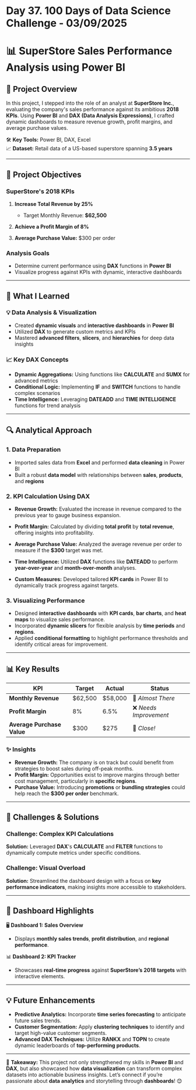 # Day 37. 100 Days of Data Science Challenge - 03/09/2025
# 📊 SuperStore Sales Performance Analysis using Power BI  

## 🚀 Project Overview  

In this project, I stepped into the role of an analyst at **SuperStore Inc.**, evaluating the company's sales performance against its ambitious **2018 KPIs**. Using **Power BI** and **DAX (Data Analysis Expressions)**, I crafted dynamic dashboards to measure revenue growth, profit margins, and average purchase values.  

🛠️ **Key Tools:** Power BI, DAX, Excel  
📈 **Dataset:** Retail data of a US-based superstore spanning **3.5 years**  

---

## 🎯 Project Objectives  

### SuperStore's 2018 KPIs  

1. **Increase Total Revenue by 25%**  
   - Target Monthly Revenue: **$62,500**  

2. **Achieve a Profit Margin of 8%**  

3. **Average Purchase Value:** $300 per order  

### Analysis Goals  

- Determine current performance using **DAX** functions in **Power BI**  
- Visualize progress against KPIs with dynamic, interactive dashboards  

---

## 🧠 What I Learned  

### 💡 **Data Analysis & Visualization**  
- Created **dynamic visuals** and **interactive dashboards** in **Power BI**  
- Utilized **DAX** to generate custom metrics and KPIs  
- Mastered **advanced filters**, **slicers**, and **hierarchies** for deep data insights  

### 📈 **Key DAX Concepts**  

- **Dynamic Aggregations:** Using functions like **CALCULATE** and **SUMX** for advanced metrics  
- **Conditional Logic:** Implementing **IF** and **SWITCH** functions to handle complex scenarios  
- **Time Intelligence:** Leveraging **DATEADD** and **TIME INTELLIGENCE** functions for trend analysis  

---

## 🔍 Analytical Approach  

### 1. **Data Preparation**  

- Imported sales data from **Excel** and performed **data cleaning** in Power BI  
- Built a robust **data model** with relationships between **sales**, **products**, and **regions**  

### 2. **KPI Calculation Using DAX**  

- **Revenue Growth:** Evaluated the increase in revenue compared to the previous year to gauge business expansion.  

- **Profit Margin:** Calculated by dividing **total profit** by **total revenue**, offering insights into profitability.  

- **Average Purchase Value:** Analyzed the average revenue per order to measure if the **$300** target was met.  

- **Time Intelligence:** Utilized **DAX** functions like **DATEADD** to perform **year-over-year** and **month-over-month** analyses.  

- **Custom Measures:** Developed tailored **KPI cards** in Power BI to dynamically track progress against targets.  

### 3. **Visualizing Performance**  

- Designed **interactive dashboards** with **KPI cards**, **bar charts**, and **heat maps** to visualize sales performance.  
- Incorporated **dynamic slicers** for flexible analysis by **time periods** and **regions**.  
- Applied **conditional formatting** to highlight performance thresholds and identify critical areas for improvement.  

---

## 📊 Key Results  

| **KPI**                     | **Target**   | **Actual**  | **Status**         |  
|-----------------------------|--------------|-------------|--------------------|  
| **Monthly Revenue**         | $62,500      | $58,000     | 🚧 *Almost There*  |  
| **Profit Margin**           | 8%           | 6.5%        | ❌ *Needs Improvement*  |  
| **Average Purchase Value**  | $300         | $275        | 🚧 *Close!*        |  

### ✨ Insights  

- **Revenue Growth:** The company is on track but could benefit from strategies to boost sales during off-peak months.  
- **Profit Margin:** Opportunities exist to improve margins through better cost management, particularly in **specific regions**.  
- **Purchase Value:** Introducing **promotions** or **bundling strategies** could help reach the **$300 per order** benchmark.  

---

## 🚧 Challenges & Solutions  

### Challenge: **Complex KPI Calculations**  

**Solution:** Leveraged **DAX**'s **CALCULATE** and **FILTER** functions to dynamically compute metrics under specific conditions.  

### Challenge: **Visual Overload**  

**Solution:** Streamlined the dashboard design with a focus on **key performance indicators**, making insights more accessible to stakeholders.  

---

## 🎨 Dashboard Highlights  

🖥️ **Dashboard 1: Sales Overview**  
- Displays **monthly sales trends**, **profit distribution**, and **regional performance**.  

📊 **Dashboard 2: KPI Tracker**  
- Showcases **real-time progress** against **SuperStore’s 2018 targets** with interactive elements.  

---

## 💡 Future Enhancements  

- **Predictive Analytics:** Incorporate **time series forecasting** to anticipate future sales trends.  
- **Customer Segmentation:** Apply **clustering techniques** to identify and target high-value customer segments.  
- **Advanced DAX Techniques:** Utilize **RANKX** and **TOPN** to create dynamic leaderboards of **top-performing products**.  

---

🎯 **Takeaway:** This project not only strengthened my skills in **Power BI** and **DAX**, but also showcased how **data visualization** can transform complex datasets into actionable business insights. Let’s connect if you’re passionate about **data analytics** and storytelling through **dashboards**! 😊  

